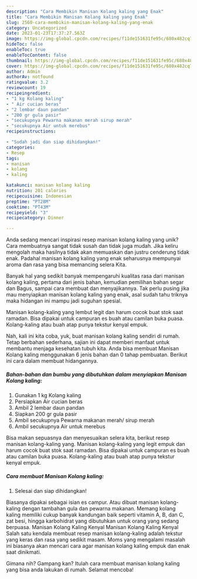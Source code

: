 ```yaml
---
description: "Cara Membikin Manisan Kolang kaling yang Enak"
title: "Cara Membikin Manisan Kolang kaling yang Enak"
slug: 2560-cara-membikin-manisan-kolang-kaling-yang-enak
category: Uncategorized
date: 2023-01-23T17:37:27.563Z
image: https://img-global.cpcdn.com/recipes/f11de151631fe95c/680x482cq70/manisan-kolang-kaling-foto-resep-utama.jpg
hideToc: false
enableToc: true
enableTocContent: false
thumbnail: https://img-global.cpcdn.com/recipes/f11de151631fe95c/680x482cq70/manisan-kolang-kaling-foto-resep-utama.jpg
cover: https://img-global.cpcdn.com/recipes/f11de151631fe95c/680x482cq70/manisan-kolang-kaling-foto-resep-utama.jpg
author: Admin
authorAv: notfound
ratingvalue: 3.2
reviewcount: 19
recipeingredient:
- "1 kg Kolang kaling"
- " Air cucian beras"
- "2 lembar daun pandan"
- "200 gr gula pasir"
- "secukupnya Pewarna makanan merah sirup merah"
- "secukupnya Air untuk merebus"
recipeinstructions:

- "Sudah jadi dan siap dihidangkan!"
categories:
- Resep
tags:
- manisan
- kolang
- kaling

katakunci: manisan kolang kaling 
nutrition: 201 calories
recipecuisine: Indonesian
preptime: "PT28M"
cooktime: "PT43M"
recipeyield: "3"
recipecategory: Dinner

---
```





Anda sedang mencari inspirasi resep manisan kolang kaling yang unik? Cara membuatnya sangat tidak susah dan tidak juga mudah. Jika keliru mengolah maka hasilnya tidak akan memuaskan dan justru cenderung tidak enak. Padahal manisan kolang kaling yang enak seharusnya mempunyai aroma dan rasa yang bisa memancing selera Kita.





Banyak hal yang sedikit banyak mempengaruhi kualitas rasa dari manisan kolang kaling, pertama dari jenis bahan, kemudian pemilihan bahan segar dan Bagus, sampai cara membuat dan menyajikannya. Tak perlu pusing jika mau menyiapkan manisan kolang kaling yang enak,      asal sudah tahu triknya maka hidangan ini mampu jadi suguhan spesial.














Manisan kolang-kaling yang lembut legit dan harum cocok buat stok saat ramadan. Bisa dipakai untuk campuran es buah atau camilan buka puasa. Kolang-kaling atau buah atap punya tekstur kenyal empuk.






Nah, kali ini kita coba, yuk, buat manisan kolang kaling sendiri di rumah. Tetap berbahan sederhana, sajian ini dapat memberi manfaat untuk membantu menjaga kesehatan tubuh kita. Anda bisa membuat Manisan Kolang kaling menggunakan 6 jenis bahan dan 0 tahap pembuatan. Berikut ini cara dalam membuat hidangannya.

<!--inarticleads1-->

##### Bahan-bahan dan bumbu yang dibutuhkan dalam menyiapkan Manisan Kolang kaling:

1. Gunakan 1 kg Kolang kaling
1. Persiapkan  Air cucian beras
1. Ambil 2 lembar daun pandan
1. Siapkan 200 gr gula pasir
1. Ambil secukupnya Pewarna makanan merah/ sirup merah
1. Ambil secukupnya Air untuk merebus


Bisa makan sepuasnya dan menyesuaikan selera kita, berikut resep manisan kolang-kaling yang. Manisan kolang-kaling yang legit empuk dan harum cocok buat stok saat ramadan. Bisa dipakai untuk campuran es buah atau camilan buka puasa. Kolang-kaling atau buah atap punya tekstur kenyal empuk. 

<!--inarticleads2-->

##### Cara membuat Manisan Kolang kaling:


1. Selesai dan siap dihidangkan!

Biasanya dipakai sebagai isian es campur. Atau dibuat manisan kolang-kaling dengan tambahan gula dan pewarna makanan. Memang kolang kaling memiliki cukup banyak kandungan baik seperti vitamin A, B, dan C, zat besi, hingga karbohidrat yang dibutuhkan untuk orang yang sedang berpuasa. Manisan Kolang Kaling Kenyal Manisan Kolang Kaling Kenyal Salah satu kendala membuat resep manisan kolang-kaling adalah tekstur yang keras dan rasa yang sedikit masam. Moms yang mengalami masalah ini biasanya akan mencari cara agar manisan kolang kaling empuk dan enak saat dinikmati. 

Gimana nih? Gampang kan? Itulah cara membuat manisan kolang kaling yang bisa anda lakukan di rumah. Selamat mencoba!

